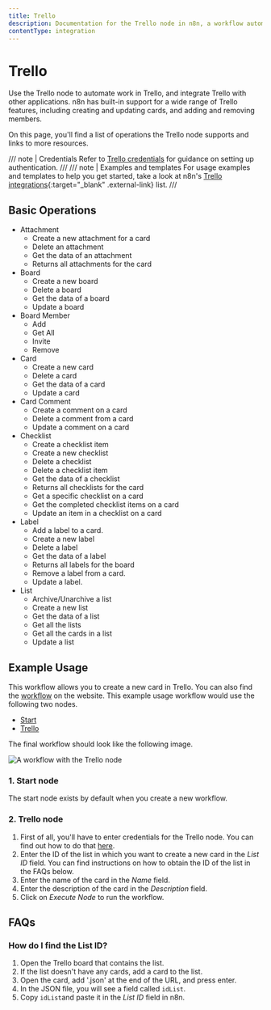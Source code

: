 ```yaml
---
title: Trello
description: Documentation for the Trello node in n8n, a workflow automation platform. Includes details of operations and configuration, and links to examples and credentials information.
contentType: integration
---
```


# Trello

Use the Trello node to automate work in Trello, and integrate Trello with other applications. n8n has built-in support for a wide range of Trello features, including creating and updating cards, and adding and removing members. 

On this page, you'll find a list of operations the Trello node supports and links to more resources.

/// note | Credentials
Refer to [Trello credentials](/integrations/builtin/credentials/trello/) for guidance on setting up authentication. 
///
/// note | Examples and templates
For usage examples and templates to help you get started, take a look at n8n's [Trello integrations](https://n8n.io/integrations/trello/){:target="_blank" .external-link} list.
///

## Basic Operations

* Attachment
    * Create a new attachment for a card
    * Delete an attachment
    * Get the data of an attachment
    * Returns all attachments for the card
* Board
    * Create a new board
    * Delete a board
    * Get the data of a board
    * Update a board
* Board Member
    * Add
    * Get All
    * Invite
    * Remove
* Card
    * Create a new card
    * Delete a card
    * Get the data of a card
    * Update a card
* Card Comment
    * Create a comment on a card
    * Delete a comment from a card
    * Update a comment on a card
* Checklist
    * Create a checklist item
    * Create a new checklist
    * Delete a checklist
    * Delete a checklist item
    * Get the data of a checklist
    * Returns all checklists for the card
    * Get a specific checklist on a card
    * Get the completed checklist items on a card
    * Update an item in a checklist on a card
* Label
    * Add a label to a card.
    * Create a new label
    * Delete a label
    * Get the data of a label
    * Returns all labels for the board
    * Remove a label from a card.
    * Update a label.
* List
    * Archive/Unarchive a list
    * Create a new list
    * Get the data of a list
    * Get all the lists
    * Get all the cards in a list
    * Update a list

## Example Usage

This workflow allows you to create a new card in Trello. You can also find the [workflow](https://n8n.io/workflows/461) on the website. This example usage workflow would use the following two nodes.
- [Start](/integrations/builtin/core-nodes/n8n-nodes-base.start/)
- [Trello]()

The final workflow should look like the following image.

![A workflow with the Trello node](/_images/integrations/builtin/app-nodes/trello/workflow.png)

### 1. Start node

The start node exists by default when you create a new workflow.

### 2. Trello node

1. First of all, you'll have to enter credentials for the Trello node. You can find out how to do that [here](/integrations/builtin/credentials/trello/).
2. Enter the ID of the list in which you want to create a new card in the *List ID* field. You can find instructions on how to obtain the ID of the list in the FAQs below.
3. Enter the name of the card in the *Name* field.
4. Enter the description of the card in the *Description* field.
5. Click on *Execute Node* to run the workflow.


## FAQs

### How do I find the List ID?

1. Open the Trello board that contains the list.
2. If the list doesn't have any cards, add a card to the list.
3. Open the card, add '.json' at the end of the URL, and press enter.
4. In the JSON file, you will see a field called `idList`.
5. Copy `idList`and paste it in the *List ID* field in n8n.






